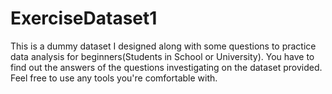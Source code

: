 # ExerciseDataset1
This is a dummy dataset I designed along with some questions to practice data analysis for beginners(Students in School or University). You have to find out the answers of the questions investigating on the dataset provided. Feel free to use any tools you're comfortable with.
